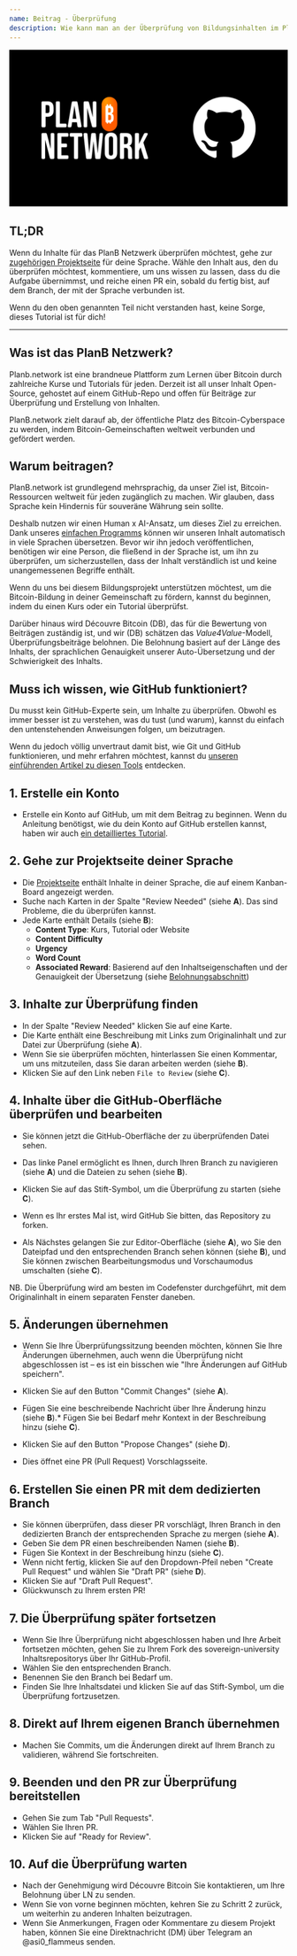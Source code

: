 ```yaml
---
name: Beitrag - Überprüfung
description: Wie kann man an der Überprüfung von Bildungsinhalten im PlanB Netzwerk teilnehmen?
---
```

![github](assets/cover.webp)

## TL;DR
Wenn du Inhalte für das PlanB Netzwerk überprüfen möchtest, gehe zur [zugehörigen Projektseite](https://github.com/DecouvreBitcoin/sovereign-university-data/projects?query=is%3Aopen) für deine Sprache. Wähle den Inhalt aus, den du überprüfen möchtest, kommentiere, um uns wissen zu lassen, dass du die Aufgabe übernimmst, und reiche einen PR ein, sobald du fertig bist, auf dem Branch, der mit der Sprache verbunden ist.

Wenn du den oben genannten Teil nicht verstanden hast, keine Sorge, dieses Tutorial ist für dich!

---

## Was ist das PlanB Netzwerk?

Planb.network ist eine brandneue Plattform zum Lernen über Bitcoin durch zahlreiche Kurse und Tutorials für jeden. Derzeit ist all unser Inhalt Open-Source, gehostet auf einem GitHub-Repo und offen für Beiträge zur Überprüfung und Erstellung von Inhalten.

PlanB.network zielt darauf ab, der öffentliche Platz des Bitcoin-Cyberspace zu werden, indem Bitcoin-Gemeinschaften weltweit verbunden und gefördert werden.

## Warum beitragen?

PlanB.network ist grundlegend mehrsprachig, da unser Ziel ist, Bitcoin-Ressourcen weltweit für jeden zugänglich zu machen. Wir glauben, dass Sprache kein Hindernis für souveräne Währung sein sollte.

Deshalb nutzen wir einen Human x AI-Ansatz, um dieses Ziel zu erreichen. Dank unseres [einfachen Programms](https://github.com/Asi0Flammeus/LLM-Translator) können wir unseren Inhalt automatisch in viele Sprachen übersetzen. Bevor wir ihn jedoch veröffentlichen, benötigen wir eine Person, die fließend in der Sprache ist, um ihn zu überprüfen, um sicherzustellen, dass der Inhalt verständlich ist und keine unangemessenen Begriffe enthält.

Wenn du uns bei diesem Bildungsprojekt unterstützen möchtest, um die Bitcoin-Bildung in deiner Gemeinschaft zu fördern, kannst du beginnen, indem du einen Kurs oder ein Tutorial überprüfst.

Darüber hinaus wird Découvre Bitcoin (DB), das für die Bewertung von Beiträgen zuständig ist, und wir (DB) schätzen das *Value4Value*-Modell, Überprüfungsbeiträge belohnen. Die Belohnung basiert auf der Länge des Inhalts, der sprachlichen Genauigkeit unserer Auto-Übersetzung und der Schwierigkeit des Inhalts.

## Muss ich wissen, wie GitHub funktioniert?

Du musst kein GitHub-Experte sein, um Inhalte zu überprüfen.
Obwohl es immer besser ist zu verstehen, was du tust (und warum), kannst du einfach den untenstehenden Anweisungen folgen, um beizutragen.

Wenn du jedoch völlig unvertraut damit bist, wie Git und GitHub funktionieren, und mehr erfahren möchtest, kannst du [unseren einführenden Artikel zu diesen Tools](https://planb.network/tutorials/others/basics-of-github) entdecken.

## 1. Erstelle ein Konto
* Erstelle ein Konto auf GitHub, um mit dem Beitrag zu beginnen. Wenn du Anleitung benötigst, wie du dein Konto auf GitHub erstellen kannst, haben wir auch [ein detailliertes Tutorial](https://planb.network/tutorials/others/create-github-account).
## **2. Gehe zur Projektseite deiner Sprache**
* Die [Projektseite](https://github.com/DecouvreBitcoin/sovereign-university-data/projects?query=is%3Aopen) enthält Inhalte in deiner Sprache, die auf einem Kanban-Board angezeigt werden.
* Suche nach Karten in der Spalte "Review Needed" (siehe **A**). Das sind Probleme, die du überprüfen kannst.
* Jede Karte enthält Details (siehe **B**):
	- **Content Type**: Kurs, Tutorial oder Website
	- **Content Difficulty**
	- **Urgency**
	- **Word Count**
	- **Associated Reward**: Basierend auf den Inhaltseigenschaften und der Genauigkeit der Übersetzung (siehe [Belohnungsabschnitt](https://github.com/DecouvreBitcoin/sovereign-university-data?tab=readme-ov-file#sat-reward))
## **3. Inhalte zur Überprüfung finden**
* In der Spalte "Review Needed" klicken Sie auf eine Karte.
* Die Karte enthält eine Beschreibung mit Links zum Originalinhalt und zur Datei zur Überprüfung (siehe **A**).
* Wenn Sie sie überprüfen möchten, hinterlassen Sie einen Kommentar, um uns mitzuteilen, dass Sie daran arbeiten werden (siehe **B**).
* Klicken Sie auf den Link neben `File to Review` (siehe **C**).

## **4. Inhalte über die GitHub-Oberfläche überprüfen und bearbeiten**
* Sie können jetzt die GitHub-Oberfläche der zu überprüfenden Datei sehen.
* Das linke Panel ermöglicht es Ihnen, durch Ihren Branch zu navigieren (siehe **A**) und die Dateien zu sehen (siehe **B**).
* Klicken Sie auf das Stift-Symbol, um die Überprüfung zu starten (siehe **C**).

* Wenn es Ihr erstes Mal ist, wird GitHub Sie bitten, das Repository zu forken.

* Als Nächstes gelangen Sie zur Editor-Oberfläche (siehe **A**), wo Sie den Dateipfad und den entsprechenden Branch sehen können (siehe **B**), und Sie können zwischen Bearbeitungsmodus und Vorschaumodus umschalten (siehe **C**).

NB. Die Überprüfung wird am besten im Codefenster durchgeführt, mit dem Originalinhalt in einem separaten Fenster daneben.

## **5. Änderungen übernehmen**

* Wenn Sie Ihre Überprüfungssitzung beenden möchten, können Sie Ihre Änderungen übernehmen, auch wenn die Überprüfung nicht abgeschlossen ist – es ist ein bisschen wie "Ihre Änderungen auf GitHub speichern".
* Klicken Sie auf den Button "Commit Changes" (siehe **A**).

* Fügen Sie eine beschreibende Nachricht über Ihre Änderung hinzu (siehe **B**).* Fügen Sie bei Bedarf mehr Kontext in der Beschreibung hinzu (siehe **C**).
* Klicken Sie auf den Button "Propose Changes" (siehe **D**).

* Dies öffnet eine PR (Pull Request) Vorschlagsseite.

## **6. Erstellen Sie einen PR mit dem dedizierten Branch**
* Sie können überprüfen, dass dieser PR vorschlägt, Ihren Branch in den dedizierten Branch der entsprechenden Sprache zu mergen (siehe **A**).
* Geben Sie dem PR einen beschreibenden Namen (siehe **B**).
* Fügen Sie Kontext in der Beschreibung hinzu (siehe **C**).
* Wenn nicht fertig, klicken Sie auf den Dropdown-Pfeil neben "Create Pull Request" und wählen Sie "Draft PR" (siehe **D**).
* Klicken Sie auf "Draft Pull Request".
* Glückwunsch zu Ihrem ersten PR!

## **7. Die Überprüfung später fortsetzen**
* Wenn Sie Ihre Überprüfung nicht abgeschlossen haben und Ihre Arbeit fortsetzen möchten, gehen Sie zu Ihrem Fork des sovereign-university Inhaltsrepositorys über Ihr GitHub-Profil.
* Wählen Sie den entsprechenden Branch.
* Benennen Sie den Branch bei Bedarf um.
* Finden Sie Ihre Inhaltsdatei und klicken Sie auf das Stift-Symbol, um die Überprüfung fortzusetzen.

## **8. Direkt auf Ihrem eigenen Branch übernehmen**
* Machen Sie Commits, um die Änderungen direkt auf Ihrem Branch zu validieren, während Sie fortschreiten.

## **9. Beenden und den PR zur Überprüfung bereitstellen**
* Gehen Sie zum Tab "Pull Requests".
* Wählen Sie Ihren PR.
* Klicken Sie auf "Ready for Review".

## 10. Auf die Überprüfung warten
* Nach der Genehmigung wird Découvre Bitcoin Sie kontaktieren, um Ihre Belohnung über LN zu senden.
* Wenn Sie von vorne beginnen möchten, kehren Sie zu Schritt 2 zurück, um weiterhin zu anderen Inhalten beizutragen.
* Wenn Sie Anmerkungen, Fragen oder Kommentare zu diesem Projekt haben, können Sie eine Direktnachricht (DM) über Telegram an @asi0_flammeus senden.
